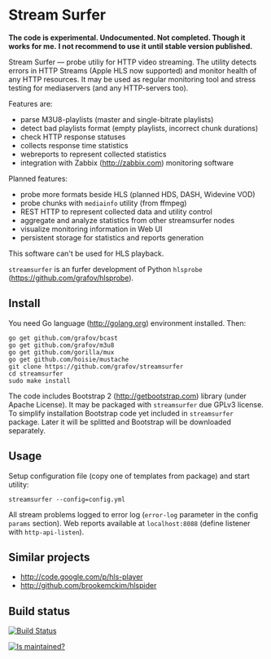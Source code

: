 Stream Surfer
=============

**The code is experimental. Undocumented. Not completed. Though it works for me.**
**I not recommend to use it until stable version published.**

Stream Surfer — probe utiliy for HTTP video streaming. The utility detects errors in
HTTP Streams (Apple HLS now supported) and monitor health of any HTTP resources. It may
be used as regular monitoring tool and stress testing for mediaservers (and any
HTTP-servers too).

Features are:

 * parse M3U8-playlists (master and single-bitrate playlists)
 * detect bad playlists format (empty playlists, incorrect chunk durations)
 * check HTTP response statuses
 * collects response time statistics
 * webreports to represent collected statistics
 * integration with Zabbix (http://zabbix.com) monitoring software

Planned features:

 * probe more formats beside HLS (planned HDS, DASH, Widevine VOD)
 * probe chunks with `mediainfo` utility (from ffmpeg)
 * REST HTTP to represent collected data and utility control
 * aggregate and analyze statistics from other streamsurfer nodes
 * visualize monitoring information in Web UI
 * persistent storage for statistics and reports generation

This software can't be used for HLS playback.

`streamsurfer` is an furfer development of Python `hlsprobe` (https://github.com/grafov/hlsprobe).

Install
-------

You need Go language (http://golang.org) environment installed.
Then:

	go get github.com/grafov/bcast
	go get github.com/grafov/m3u8
	go get github.com/gorilla/mux
	go get github.com/hoisie/mustache
	git clone https://github.com/grafov/streamsurfer
	cd streamsurfer
	sudo make install

The code includes Bootstrap 2 (http://getbootstrap.com) library (under Apache License).
It may be packaged with `streamsurfer` due GPLv3 license.
To simplify installation Bootstrap code yet included in `streamsurfer` package.
Later it will be splitted and Bootstrap will be downloaded separately.

Usage
-----

Setup configuration file (copy one of templates from package) and start utility:

    streamsurfer --config=config.yml

All stream problems logged to error log (`error-log` parameter in the config `params` section).
Web reports available at `localhost:8088` (define listener with `http-api-listen`).

Similar projects
----------------

 * http://code.google.com/p/hls-player
 * http://github.com/brookemckim/hlspider

Build status
------------

[![Build Status](https://travis-ci.org/grafov/hlsprobe2.png?branch=master)](https://travis-ci.org/grafov/hlsprobe2)

[![Is maintained?](http://stillmaintained.com/grafov/hlsprobe2.png)](http://stillmaintained.com/grafov/hlsprobe2)
